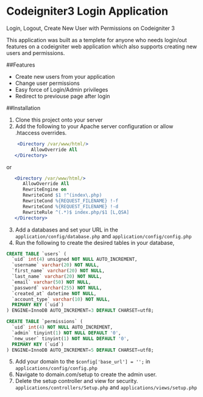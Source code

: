 # Codeigniter3 Login Application
Login, Logout, Create New User with Permissions on Codeigniter 3

This application was built as a templete for anyone who needs login/out features on a codeigniter web application which also supports creating new users and permissions.

##Features
- Create new users from your application
- Change user permissions
- Easy force of Login/Admin privileges
- Redirect to previouse page after login

##Installation
1. Clone this project onto your server
2. Add the following to your Apache server configuration or allow .htaccess overrides.
```apache 
    <Directory /var/www/html/>
         AllowOverride All
   </Directory>
```
or
```apache
   <Directory /var/www/html/>
      AllowOverride All
      RewriteEngine on
      RewriteCond $1 !^(index\.php)
      RewriteCond %{REQUEST_FILENAME} !-f
      RewriteCond %{REQUEST_FILENAME} !-d
      RewriteRule ^(.*)$ index.php/$1 [L,QSA]
   </Directory>
```
3. Add a databases and set your URL in the `application/config/database.php` and `application/config/config.php`
4. Run the following to create the desired tables in your database,

```sql
CREATE TABLE `users` (
  `uid` int(4) unsigned NOT NULL AUTO_INCREMENT,
  `username` varchar(20) NOT NULL,
  `first_name` varchar(20) NOT NULL,
  `last_name` varchar(20) NOT NULL,
  `email` varchar(50) NOT NULL,
  `password` varchar(255) NOT NULL,
  `created_at` datetime NOT NULL,
  `account_type` varchar(10) NOT NULL,
  PRIMARY KEY (`uid`)
) ENGINE=InnoDB AUTO_INCREMENT=3 DEFAULT CHARSET=utf8;

CREATE TABLE `permissions` (
  `uid` int(4) NOT NULL AUTO_INCREMENT,
  `admin` tinyint(1) NOT NULL DEFAULT '0',
  `new_user` tinyint(1) NOT NULL DEFAULT '0',
  PRIMARY KEY (`uid`)
) ENGINE=InnoDB AUTO_INCREMENT=5 DEFAULT CHARSET=utf8;
```

5. Add your domain to the `$config['base_url'] = '';` in `applications/config/config.php`
6. Navigate to domain.com/setup to create the admin user.
7. Delete the setup controller and view for security. `applications/controllers/Setup.php` and `applications/views/setup.php`
